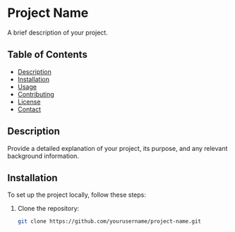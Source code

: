 # Project Name

A brief description of your project.

## Table of Contents

- [Description](#description)
- [Installation](#installation)
- [Usage](#usage)
- [Contributing](#contributing)
- [License](#license)
- [Contact](#contact)

## Description

Provide a detailed explanation of your project, its purpose, and any relevant background information.

## Installation

To set up the project locally, follow these steps:

1. Clone the repository:

   ```bash
   git clone https://github.com/yourusername/project-name.git
